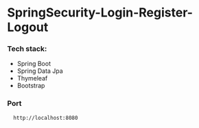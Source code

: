 # SpringSecurity-Login-Register-Logout
 
### Tech stack:
  - Spring Boot
  - Spring Data Jpa
  - Thymeleaf
  - Bootstrap
  
  ### Port
```
  http://localhost:8080
```
 
